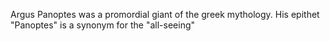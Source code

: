 Argus Panoptes was a promordial giant of the greek mythology. His epithet "Panoptes" is a synonym for the "all-seeing"